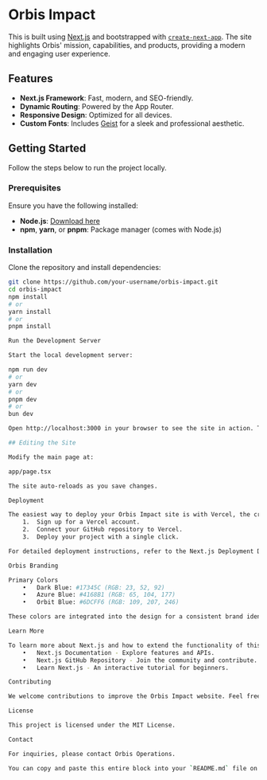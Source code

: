 # Orbis Impact

This is built using [Next.js](https://nextjs.org) and bootstrapped with [`create-next-app`](https://nextjs.org/docs/app/api-reference/cli/create-next-app). The site highlights Orbis' mission, capabilities, and products, providing a modern and engaging user experience.

## Features

- **Next.js Framework**: Fast, modern, and SEO-friendly.
- **Dynamic Routing**: Powered by the App Router.
- **Responsive Design**: Optimized for all devices.
- **Custom Fonts**: Includes [Geist](https://vercel.com/font) for a sleek and professional aesthetic.

## Getting Started

Follow the steps below to run the project locally.

### Prerequisites

Ensure you have the following installed:

- **Node.js**: [Download here](https://nodejs.org)
- **npm**, **yarn**, or **pnpm**: Package manager (comes with Node.js)

### Installation

Clone the repository and install dependencies:

```bash
git clone https://github.com/your-username/orbis-impact.git
cd orbis-impact
npm install
# or
yarn install
# or
pnpm install

Run the Development Server

Start the local development server:

npm run dev
# or
yarn dev
# or
pnpm dev
# or
bun dev

Open http://localhost:3000 in your browser to see the site in action. The page auto-updates as you edit files.

## Editing the Site

Modify the main page at:

app/page.tsx

The site auto-reloads as you save changes.

Deployment

The easiest way to deploy your Orbis Impact site is with Vercel, the creators of Next.js. Follow these steps:
	1.	Sign up for a Vercel account.
	2.	Connect your GitHub repository to Vercel.
	3.	Deploy your project with a single click.

For detailed deployment instructions, refer to the Next.js Deployment Documentation.

Orbis Branding

Primary Colors
	•	Dark Blue: #17345C (RGB: 23, 52, 92)
	•	Azure Blue: #4168B1 (RGB: 65, 104, 177)
	•	Orbit Blue: #6DCFF6 (RGB: 109, 207, 246)

These colors are integrated into the design for a consistent brand identity.

Learn More

To learn more about Next.js and how to extend the functionality of this project, check out:
	•	Next.js Documentation - Explore features and APIs.
	•	Next.js GitHub Repository - Join the community and contribute.
	•	Learn Next.js - An interactive tutorial for beginners.

Contributing

We welcome contributions to improve the Orbis Impact website. Feel free to fork the repository and submit a pull request with your enhancements.

License

This project is licensed under the MIT License.

Contact

For inquiries, please contact Orbis Operations.

You can copy and paste this entire block into your `README.md` file on GitHub. Let me know if you need further adjustments!
